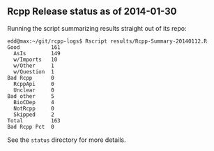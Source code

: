 
Rcpp Release status as of 2014-01-30
------------------------------------

Running the script summarizing results straight out of its repo:

    edd@max:~/git/rcpp-logs$ Rscript results/Rcpp-Summary-20140112.R 
    Good          161 
      AsIs        149
      w/Imports   10
      w/Other     1
      w/Question  1 
    Bad Rcpp      0 
      RcppApi     0 
      Unclear     0 
    Bad other     5 
      BioCDep     4 
      NotRcpp     0 
      Skipped     2 
    Total         163 
    Bad Rcpp Pct  0 

See the `status` directory for more details.
